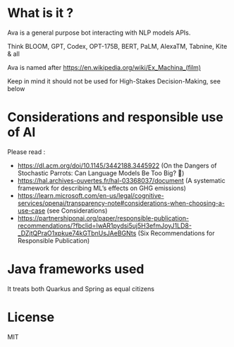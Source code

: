 # What is it ?

Ava is a general purpose bot interacting with NLP models APIs. 

Think BLOOM, GPT, Codex, OPT-175B, BERT, PaLM, AlexaTM, Tabnine, Kite & all

Ava is named after https://en.wikipedia.org/wiki/Ex_Machina_(film)

Keep in mind it should not be used for High-Stakes Decision-Making, see below

# Considerations and responsible use of AI

Please read : 

- https://dl.acm.org/doi/10.1145/3442188.3445922 (On the Dangers of Stochastic Parrots: Can Language Models Be Too Big? 🦜)
- https://hal.archives-ouvertes.fr/hal-03368037/document (A systematic framework for describing ML’s effects on GHG emissions)
- https://learn.microsoft.com/en-us/legal/cognitive-services/openai/transparency-note#considerations-when-choosing-a-use-case (see Considerations)
- https://partnershiponai.org/paper/responsible-publication-recommendations/?fbclid=IwAR1pydsi5uj5H3efmJoyJ1LD8-_DZjtQPraO1xpkue74kGTbnUsJAeBGNts (Six Recommendations for Responsible Publication)

# Java frameworks used

It treats both Quarkus and Spring as equal citizens

# License

MIT

